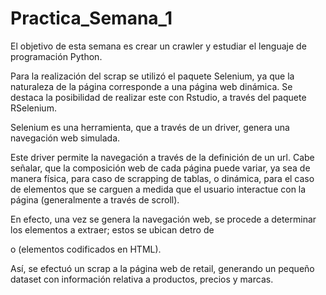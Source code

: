 # Practica_Semana_1
El objetivo de esta semana es crear un crawler y estudiar el lenguaje de programación Python. 

Para la realización del scrap se utilizó el paquete Selenium, ya que la naturaleza de la página corresponde a una página web dinámica.
Se destaca la posibilidad de realizar este con Rstudio, a través del paquete RSelenium.

Selenium es una herramienta, que a través de un driver, genera una navegación web simulada. 

Este driver permite la navegación a través de la definición de un url. Cabe señalar, que la composición web de cada página puede variar, ya sea de manera física, para caso de scrapping de tablas, o dinámica, para el caso de elementos que se carguen a medida que el usuario interactue con la página (generalmente a través de scroll).

En efecto, una vez se genera la navegación web, se procede a determinar los elementos a extraer; estos se ubican detro de <div> o <a> <href> (elementos codificados en HTML).

Así, se efectuó un scrap a la página web de retail, generando un pequeño dataset con información relativa a productos, precios y marcas.
